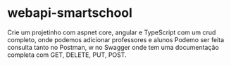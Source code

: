 # webapi-smartschool

Crie um projetinho com aspnet core, angular  e TypeScript com um crud completo,
onde podemos adicionar professores e alunos
Podemo ser feita consulta tanto no Postman, w no Swagger onde tem uma 
documentação completa com GET, DELETE, PUT, POST.


